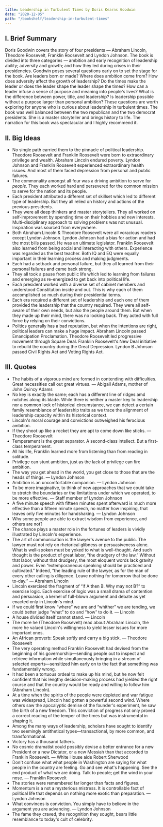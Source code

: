 ```yaml
---
title: Leadership in Turbulent Times by Doris Kearns Goodwin
date: "2020-12-05"
path: "/bookshelf/leadership-in-turbulent-times"
---
```


## I. Brief Summary

Doris Goodwin covers the story of four presidents — Abraham Lincoln, Theodore Roosevelt, Franklin Roosevelt and Lyndon Johnson. The book is divided into three categories — ambition and early recognition of leadership ability; adversity and growth; and how they led during crises in their presidencies. Goodwin poses several questions early on to set the stage for the book. Are leaders born or made? Where does ambition come from? How does adversity affect the growth of leadership? Do the times make the leader or does the leader shape the leader shape the times? How can a leader infuse a sense of purpose and meaning into people's lives? What is the difference between power, title, and leadership? Is leadership possible without a purpose larger than personal ambition? These questions are worth exploring for anyone who is curious about leadership in turbulent times. The book was well balanced between the two republican and the two democrat presidents. She is a master storyteller and brings history to life. The narration for this book was spectacular and I highly recommend it.

## II. Big Ideas

- No single path carried them to the pinnacle of political leadership. Theodore Roosevelt and Franklin Roosevelt were born to extraordinary privilege and wealth. Abraham Lincoln endured poverty. Lyndon Johnson and Franklin Roosevelt experienced extraordinary health issues. And most of them faced depression from personal and public failures.
- The commonality amongst all four was a driving ambition to serve for _people_. They each worked hard and persevered for the common mission to serve for the nation and its people.
- Each president attributed a different set of skillset which led to different type of leadership. But they all relied on history and actions of the previous presidents.
- They were all deep thinkers and master storytellers. They all worked on self-improvement by spending time on their hobbies and new interests. Multi-disciplinary approach to solving problems was not unusual. Inspiration was sourced from everywhere.
- Both Abraham Lincoln & Theodore Roosevelt were all voracious readers except Lyndon Johnson. Lyndon Johnson had a bias for action and had the most bills passed. He was an ultimate legislator. Franklin Roosevelt also learned from being social and interacting with others. Experience was regarded as the best teacher. Both IQ and EQ were equally important in their learning process and making judgments.
- Each had a setback and personal failure, but they all learned from their personal failures and came back strong.
- They all took a pause from public life which led to learning from failures and emerging as re-energized to get back into political life.
- Each president worked with a diverse set of cabinet members and understood Constitution inside and out. This is why each of them accomplished so much during their presidential terms.
- Each era required a different set of leadership and each one of them provided the leadership that the country required. They were all self-aware of their own needs, but also the people around them. But when they made up their mind, there was no looking back. They acted with full force by relying on their convictions.
- Politics generally has a bad reputation, but when the intentions are right, political leaders can make a huge impact. Abraham Lincoln passed Emancipation Proclamation. Theodore Roosevelt led progressive movement through Square Deal. Franklin Roosevelt's New Deal initiative to rebuild the country during the Great Depression. Lyndon B Johnson passed Civil Rights Act and Voting Rights Act.

## III. Quotes

- The habits of a vigorous mind are formed in contending with difficulties. Great necessities call out great virtues. — Abigail Adams, mother of John Quincy Adams
- No key is exactly the same; each has a different line of ridges amd notches along its blade. While there is neither a master key to leadership nor a common lock of historical circumstance, we can detect a certain family resemblance of leadership traits as we trace the alignment of leadership capacity within its historical context.
- Lincoln's moral courage and convictions outweighed his ferocious ambition.
- If they shoot up like a rocket they are apt to come down like sticks. — Theodore Roosevelt
- Temperament is the great separator. A second-class intellect. But a first-class temperament.
- All his life, Franklin learned more from listening than from reading in solitude.
- Privilege can stunt ambition, just as the lack of privilege can fire ambition.
- The way you get ahead in the world, you get close to those that are the heads of things. — Lyndon Johnson
- Ambition is an uncomfortable companion. — Lyndon Johnson
- To be more imaginative, to think of new approaches that we could take to stretch the boundaries or the limitations under which we operated, to be more effective. — Staff member of Lyndon Johnson
- A five minute speech with fifteen minutes spent afterward is much more effective than a fifteen minute speech, no matter how inspiring, that leaves only five minutes for handshaking. — Lyndon Johnson
- Why some people are able to extract wisdom from experience, and others are not?
- The chance plays a master role in the fortunes of leaders is vividly illustrated by Lincoln's experience.
- The art of communication is the lawyer's avenue to the public. The lawyer must not rely on rhetorical glibness or persuasiveness alone. What is well-spoken must be yoked to what is well-thought. And such thought is the product of great labor, “the drudgery of the law.” Without that labor, without that drudgery, the most eloquent words lack gravity and power. Even “extemporaneous speaking should be practiced and cultivated.” Indeed, “the leading rule of the lawyer, as for the man of every other calling is diligence. Leave nothing for tomorrow that be done to-day.” — Abraham Lincoln
- Lincoln exercised the fragment of “if A then B. Why may not B?” to exercise logic. Each exercise of logic was a small drama of contention and persuasion, a kernel of full-blown argument and debate as yet enacted only in Lincoln's mind.
- If we could first know “where” we are and “whither” we are tending, we could better judge “what” to do and “how” to do it. — Lincoln
- A house divided itself cannot stand. — Lincoln
- The more he (Theodore Roosevelt) read about Abraham Lincoln, the more he valued Lincoln's willingness to yield lesser issues for more important ones.
- An African proverb: Speak softly and carry a big stick. — Theodore Roosevelt
- The very operating method Franklin Roosevelt had devised from the beginning of his governorship—sending people out to inspect and retrieve information while simultaneously bringing in a stream of selected experts—sensitized him early on to the fact that something was fundamentally wrong.
- It had been a tortuous ordeal to make up his mind, but he now felt confident that his lengthy decision-making process had yielded the right course and that the country would be ready and willing to follow him (Abraham Lincoln).
- At a time when the spirits of the people were depleted and war fatigue was widespread, Lincoln had gotten a powerful second wind. Where others saw the apocalyptic demise of the founder's experiment, he saw the birth of a new freedom. This conviction of progress not only proved a correct reading of the temper of the times but was instrumental in shaping it.
- Among the many ways of leadership, scholars have sought to identify two seemingly antithetical types—transactional, by more common, and transformational.
- Victory has a thousand fathers.
- No cosmic dramatist could possibly devise a better entrance for a new President or a new Dictator, or a new Messiah than that accorded to Franklin Roosevelt. — White House aide Robert Sherwood
- Don't confuse what what people in Washington are saying for what people in the country are feeling. Go and see what's happening. See the end product of what we are doing. Talk to people; get the wind in your nose. — Franklin Roosevelt
- The stories were remembered far longer than facts and figures.
- Momentum is a not a mysterious mistress. It is controllable fact of political life that depends on nothing more exotic than preparation. — Lyndon Johnson
- What convinces is conviction. You simply have to believe in the argument you are advancing. — Lyndon Johnson
- The fame they craved, the recognition they sought, bears little resemblance to today's cult of celebrity.
